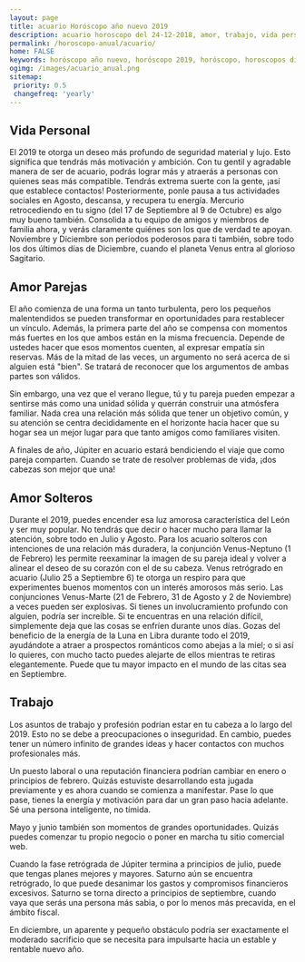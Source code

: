```yaml
---
layout: page
title: acuario Horóscopo año nuevo 2019 
description: acuario horoscopo del 24-12-2018, amor, trabajo, vida personal. Todas las predicciones para acuario gratis. Disfruta este año nuevo.
permalink: /horoscopo-anual/acuario/
home: FALSE
keywords: horóscopo año nuevo, horóscopo 2019, horóscopo, horoscopos diarios gratis del dia de hoy, horóscopo diario gratis,horóscopo ano nuevo 2019, horóscopo esperanza gracia, horoscopo acuario 2019, horoscop, horóscopos gratis, horoscopo acuario, horoscopo acuario 2019 gratis, Tarot, Astrologia, Zodíaco, acuario, horoscopo gratis,tarot en femenino,videncia gratuita,horoscopos gratuitos,horóscopos, astrologia,videncia gratis
ogimg: /images/acuario_anual.png
sitemap:
 priority: 0.5
 changefreq: 'yearly'
---
```




## Vida Personal

El 2019 te otorga un deseo más profundo de seguridad material y lujo. Esto significa que tendrás más motivación y ambición. Con tu gentil y agradable manera de ser de acuario, podrás lograr más y atraerás a personas con quienes seas más compatible. 
Tendrás extrema suerte con la gente, ¡así que establece contactos! Posteriormente, ponle pausa a tus actividades sociales en Agosto, descansa, y recupera tu energía. 
Mercurio retrocediendo en tu signo (del 17 de Septiembre al 9 de Octubre) es algo muy bueno también. Consolida a tu equipo de amigos y miembros de familia ahora, y verás claramente quiénes son los que de verdad te apoyan. 
Noviembre y Diciembre son periodos poderosos para ti también, sobre todo los dos últimos días de Diciembre, cuando el planeta Venus entra al glorioso Sagitario. 

## Amor Parejas

El año comienza de una forma un tanto turbulenta, pero los pequeños malentendidos se pueden transformar en oportunidades para restablecer un vínculo. Además, la primera parte del año se compensa con momentos más fuertes en los que ambos están en la misma frecuencia. Depende de ustedes hacer que esos momentos cuenten, al expresar empatía sin reservas. Más de la mitad de las veces, un argumento no será acerca de si alguien está "bien". Se tratará de reconocer que los argumentos de ambas partes son válidos.


Sin embargo, una vez que el verano llegue, tú y tu pareja pueden empezar a sentirse más como una unidad sólida y querrán construir una atmósfera familiar. Nada crea una relación más sólida que tener un objetivo común, y su atención se centra decididamente en el horizonte hacia hacer que su hogar sea un mejor lugar para que tanto amigos como familiares visiten.


A finales de año, Júpiter en acuario estará bendiciendo el viaje que como pareja comparten. Cuando se trate de resolver problemas de vida, ¡dos cabezas son mejor que una!


## Amor Solteros

Durante el 2019, puedes encender esa luz amorosa característica del León y ser muy popular. No tendrás que decir o hacer mucho para llamar la atención, sobre todo en Julio y Agosto. 
Para los acuario solteros con intenciones de una relación más duradera, la conjunción Venus-Neptuno (1 de Febrero) les permite reexaminar la imagen de su pareja ideal y volver a alinear el deseo de su corazón con el de su cabeza. 
Venus retrógrado en acuario (Julio 25 a Septiembre 6) te otorga un respiro para que experimentes buenos momentos con un interés amorosos más serio. 
Las conjunciones Venus-Marte (21 de Febrero, 31 de Agosto y 2 de Noviembre) a veces pueden ser explosivas. Si tienes un involucramiento profundo con alguien, podría ser increíble. Si te encuentras en una relación difícil, simplemente deja que las cosas se enfríen durante unos días. 
Gozas del beneficio de la energía de la Luna en Libra durante todo el 2019, ayudándote a atraer a prospectos románticos como abejas a la miel; o si así lo quieres, con mucho tacto puedes alejarte de ellos mientras te retiras elegantemente. Puede que tu mayor impacto en el mundo de las citas sea en Septiembre. 

## Trabajo


Los asuntos de trabajo y profesión podrían estar en tu cabeza a lo largo del 2019. Esto no se debe a preocupaciones o inseguridad. En cambio, puedes tener un número infinito de grandes ideas y hacer contactos con muchos profesionales más.


Un puesto laboral o una reputación financiera podrían cambiar en enero o principios de febrero. Quizás estuviste desarrollando esta jugada previamente y es ahora cuando se comienza a manifestar. Pase lo que pase, tienes la energía y motivación para dar un gran paso hacia adelante. Sé una persona inteligente, no tímida.


Mayo y junio también son momentos de grandes oportunidades. Quizás puedes comenzar tu propio negocio o poner en marcha tu sitio comercial web.


Cuando la fase retrógrada de Júpiter termina a principios de julio, puede que tengas planes mejores y mayores. Saturno aún se encuentra retrógrado, lo que puede desanimar los gastos y compromisos financieros excesivos. Saturno se torna directo a principios de septiembre, cuando vaya que serás una persona más sabia, o por lo menos más precavida, en el ámbito fiscal.


En diciembre, un aparente y pequeño obstáculo podría ser exactamente el moderado sacrificio que se necesita para impulsarte hacia un estable y rentable nuevo año.   